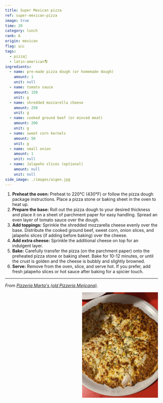 ```yaml
---
title: Super Mexican pizza
ref: super-mexican-pizza
image: true
time: 20
category: lunch
rank: A
origin: mexican
flag: 🇲🇽
tags:
  - pizza🍕
  - latin-american🌎
ingredients:
  - name: pre-made pizza dough (or homemade dough)
    amount: 1
    unit: null
  - name: tomato sauce
    amount: 150
    unit: g
  - name: shredded mozzarella cheese
    amount: 250
    unit: g
  - name: cooked ground beef (or minced meat)
    amount: 200
    unit: g
  - name: sweet corn kernels
    amount: 50
    unit: g
  - name: small onion
    amount: 1
    unit: null
  - name: Jalapeño slices (optional)
    amount: null
    unit: null
side_image: ./images/aigen.jpg
---
```


1. **Preheat the oven:** Preheat to 220°C (430°F) or follow the pizza dough package instructions. Place a pizza stone or baking sheet in the oven to heat up.
2. **Prepare the base:** Roll out the pizza dough to your desired thickness and place it on a sheet of parchment paper for easy handling. Spread an even layer of tomato sauce over the dough.
3. **Add toppings:** Sprinkle the shredded mozzarella cheese evenly over the base. Distribute the cooked ground beef, sweet corn, onion slices, and jalapeño slices (if adding before baking) over the cheese.
4. **Add extra cheese:** Sprinkle the additional cheese on top for an indulgent layer.
5. **Bake:** Carefully transfer the pizza (on the parchment paper) onto the preheated pizza stone or baking sheet. Bake for 10-12 minutes, or until the crust is golden and the cheese is bubbly and slightly browned.
6. **Serve:** Remove from the oven, slice, and serve hot. If you prefer, add fresh jalapeño slices or hot sauce after baking for a spicier touch.

---

_From [Pizzería Marta's (old Pizzería Mejicana)](https://pizzeriamarta.es/)._

<img src="images/super_mexican_pizza.jpg" style="width:250px; float:right;"/>